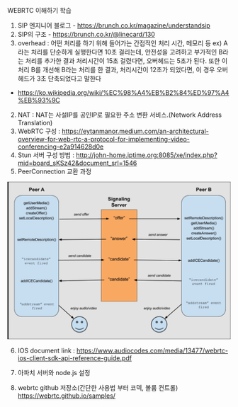 WEBRTC 이해하기 학습

1. SIP 엔지니어 블로그 - https://brunch.co.kr/magazine/understandsip
2. SIP의 구조 - https://brunch.co.kr/@linecard/130
3. overhead : 어떤 처리를 하기 위해 들어가는 간접적인 처리 시간, 메모리 등
   ex)  A라는 처리를 단순하게 실행한다면 10초 걸리는데,
   안전성을 고려하고 부가적인 B라는 처리를 추가한 결과 처리시간이 15초 걸렸다면,
   오버헤드는 5초가 된다. 또한 이 처리 B를 개선해 B라는 처리를 한 결과,
   처리시간이 12초가 되었다면, 이 경우 오버헤드가 3초 단축되었다고 말한다

- https://ko.wikipedia.org/wiki/%EC%98%A4%EB%B2%84%ED%97%A4%EB%93%9C

2. NAT : NAT는 사설IP를 공인IP로 필요한 주소 변환 서비스.(Network Address Translation)
3. WebRTC 구성 :
   https://eytanmanor.medium.com/an-architectural-overview-for-web-rtc-a-protocol-for-implementing-video-conferencing-e2a914628d0e
4. Stun 서버 구성 방법 :
   http://john-home.iptime.org:8085/xe/index.php?mid=board_sKSz42&document_srl=1546
5. PeerConnection 교환 과정

  ![1649222054276.png](image/unknownWord/1649222054276.png)

6. IOS document link :
   https://www.audiocodes.com/media/13477/webrtc-ios-client-sdk-api-reference-guide.pdf
7. 아파치 서버와 node.js 설정
   
8. webrtc github 저장소(간단한 사용법 부터 코덱, 볼륨 컨트롤)
   https://webrtc.github.io/samples/
